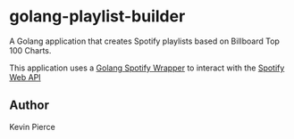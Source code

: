 # golang-playlist-builder
A Golang application that creates Spotify playlists based on Billboard Top 100 Charts.

This application uses a [Golang Spotify Wrapper](https://github.com/zmb3/spotify) to interact with the [Spotify Web API](https://developer.spotify.com/documentation/web-api/)

## Author
Kevin Pierce